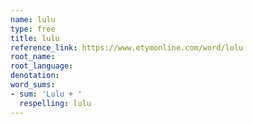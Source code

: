```yaml
---
name: lulu
type: free
title: lulu
reference_link: https://www.etymonline.com/word/lulu
root_name: 
root_language: 
denotation: 
word_sums:
- sum: 'Lulu + '
  respelling: lulu
---
```

